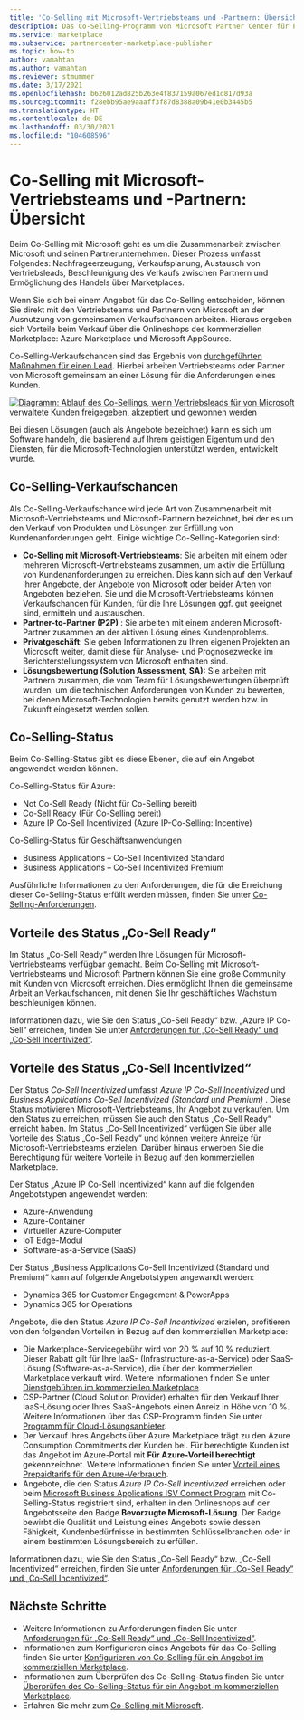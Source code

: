 ```yaml
---
title: 'Co-Selling mit Microsoft-Vertriebsteams und -Partnern: Übersicht'
description: Das Co-Selling-Programm von Microsoft Partner Center für Partner kann Ihnen helfen, einen sehr großen Kundenstamm zu erreichen und neue Verkäufe zu generieren.
ms.service: marketplace
ms.subservice: partnercenter-marketplace-publisher
ms.topic: how-to
author: vamahtan
ms.author: vamahtan
ms.reviewer: stmummer
ms.date: 3/17/2021
ms.openlocfilehash: b626012ad825b263e4f837159a067ed1d817d93a
ms.sourcegitcommit: f28ebb95ae9aaaff3f87d8388a09b41e0b3445b5
ms.translationtype: HT
ms.contentlocale: de-DE
ms.lasthandoff: 03/30/2021
ms.locfileid: "104608596"
---
```

# <a name="co-sell-with-microsoft-sales-teams-and-partners-overview"></a>Co-Selling mit Microsoft-Vertriebsteams und -Partnern: Übersicht

Beim Co-Selling mit Microsoft geht es um die Zusammenarbeit zwischen Microsoft und seinen Partnerunternehmen. Dieser Prozess umfasst Folgendes: Nachfrageerzeugung, Verkaufsplanung, Austausch von Vertriebsleads, Beschleunigung des Verkaufs zwischen Partnern und Ermöglichung des Handels über Marketplaces.

Wenn Sie sich bei einem Angebot für das Co-Selling entscheiden, können Sie direkt mit den Vertriebsteams und Partnern von Microsoft an der Ausnutzung von gemeinsamen Verkaufschancen arbeiten. Hieraus ergeben sich Vorteile beim Verkauf über die Onlineshops des kommerziellen Marketplace: Azure Marketplace und Microsoft AppSource.

Co-Selling-Verkaufschancen sind das Ergebnis von [durchgeführten Maßnahmen für einen Lead](./partner-center-portal/commercial-marketplace-get-customer-leads.md). Hierbei arbeiten Vertriebsteams oder Partner von Microsoft gemeinsam an einer Lösung für die Anforderungen eines Kunden.

[![Diagramm: Ablauf des Co-Sellings, wenn Vertriebsleads für von Microsoft verwaltete Kunden freigegeben, akzeptiert und gewonnen werden](./media/marketplace-publishers-guide/marketplace-co-sell-v2.png)](./media/marketplace-publishers-guide/marketplace-co-sell-v2.png#lightbox)

Bei diesen Lösungen (auch als Angebote bezeichnet) kann es sich um Software handeln, die basierend auf Ihrem geistigen Eigentum und den Diensten, für die Microsoft-Technologien unterstützt werden, entwickelt wurde.

## <a name="co-sell-opportunities"></a>Co-Selling-Verkaufschancen

Als Co-Selling-Verkaufschance wird jede Art von Zusammenarbeit mit Microsoft-Vertriebsteams und Microsoft-Partnern bezeichnet, bei der es um den Verkauf von Produkten und Lösungen zur Erfüllung von Kundenanforderungen geht. Einige wichtige Co-Selling-Kategorien sind:

- **Co-Selling mit Microsoft-Vertriebsteams**: Sie arbeiten mit einem oder mehreren Microsoft-Vertriebsteams zusammen, um aktiv die Erfüllung von Kundenanforderungen zu erreichen. Dies kann sich auf den Verkauf Ihrer Angebote, der Angebote von Microsoft oder beider Arten von Angeboten beziehen. Sie und die Microsoft-Vertriebsteams können Verkaufschancen für Kunden, für die Ihre Lösungen ggf. gut geeignet sind, ermitteln und austauschen.
- **Partner-to-Partner (P2P)** : Sie arbeiten mit einem anderen Microsoft-Partner zusammen an der aktiven Lösung eines Kundenproblems.
- **Privatgeschäft**: Sie geben Informationen zu Ihren eigenen Projekten an Microsoft weiter, damit diese für Analyse- und Prognosezwecke im Berichterstellungssystem von Microsoft enthalten sind.
- **Lösungsbewertung (Solution Assessment, SA):** Sie arbeiten mit Partnern zusammen, die vom Team für Lösungsbewertungen überprüft wurden, um die technischen Anforderungen von Kunden zu bewerten, bei denen Microsoft-Technologien bereits genutzt werden bzw. in Zukunft eingesetzt werden sollen.

## <a name="co-sell-statuses"></a>Co-Selling-Status

Beim Co-Selling-Status gibt es diese Ebenen, die auf ein Angebot angewendet werden können.

Co-Selling-Status für Azure:

- Not Co-Sell Ready (Nicht für Co-Selling bereit)
- Co-Sell Ready (Für Co-Selling bereit)
- Azure IP Co-Sell Incentivized (Azure IP-Co-Selling: Incentive)

Co-Selling-Status für Geschäftsanwendungen
- Business Applications – Co-Sell Incentivized Standard
- Business Applications – Co-Sell Incentivized Premium  

Ausführliche Informationen zu den Anforderungen, die für die Erreichung dieser Co-Selling-Status erfüllt werden müssen, finden Sie unter [Co-Selling-Anforderungen](co-sell-requirements.md).

## <a name="benefits-of-co-sell-ready-status"></a>Vorteile des Status „Co-Sell Ready“

Im Status „Co-Sell Ready“ werden Ihre Lösungen für Microsoft-Vertriebsteams verfügbar gemacht. Beim Co-Selling mit Microsoft-Vertriebsteams und Microsoft Partnern können Sie eine große Community mit Kunden von Microsoft erreichen. Dies ermöglicht Ihnen die gemeinsame Arbeit an Verkaufschancen, mit denen Sie Ihr geschäftliches Wachstum beschleunigen können.

Informationen dazu, wie Sie den Status „Co-Sell Ready“ bzw. „Azure IP Co-Sell“ erreichen, finden Sie unter [Anforderungen für „Co-Sell Ready“ und „Co-Sell Incentivized“](co-sell-requirements.md).

## <a name="benefits-of-co-sell-incentivized-status"></a>Vorteile des Status „Co-Sell Incentivized“

Der Status _Co-Sell Incentivized_ umfasst _Azure IP Co-Sell Incentivized_ und _Business Applications Co-Sell Incentivized (Standard und Premium)_ . Diese Status motivieren Microsoft-Vertriebsteams, Ihr Angebot zu verkaufen. Um den Status zu erreichen, müssen Sie auch den Status „Co-Sell Ready“ erreicht haben. Im Status „Co-Sell Incentivized“ verfügen Sie über alle Vorteile des Status „Co-Sell Ready“ und können weitere Anreize für Microsoft-Vertriebsteams erzielen. Darüber hinaus erwerben Sie die Berechtigung für weitere Vorteile in Bezug auf den kommerziellen Marketplace.

Der Status „Azure IP Co-Sell Incentivized“ kann auf die folgenden Angebotstypen angewendet werden:

- Azure-Anwendung
- Azure-Container
- Virtueller Azure-Computer
- IoT Edge-Modul
- Software-as-a-Service (SaaS)

Der Status „Business Applications Co-Sell Incentivized (Standard und Premium)“ kann auf folgende Angebotstypen angewandt werden:

- Dynamics 365 for Customer Engagement & PowerApps
- Dynamics 365 for Operations

Angebote, die den Status _Azure IP Co-Sell Incentivized_ erzielen, profitieren von den folgenden Vorteilen in Bezug auf den kommerziellen Marketplace:

- Die Marketplace-Servicegebühr wird von 20 % auf 10 % reduziert. Dieser Rabatt gilt für Ihre IaaS- (Infrastructure-as-a-Service) oder SaaS-Lösung (Software-as-a-Service), die über den kommerziellen Marketplace verkauft wird. Weitere Informationen finden Sie unter [Dienstgebühren im kommerziellen Marketplace](marketplace-commercial-transaction-capabilities-and-considerations.md#commercial-marketplace-service-fees).
- CSP-Partner (Cloud Solution Provider) erhalten für den Verkauf Ihrer IaaS-Lösung oder Ihres SaaS-Angebots einen Anreiz in Höhe von 10 %. Weitere Informationen über das CSP-Programm finden Sie unter [Programm für Cloud-Lösungsanbieter](cloud-solution-providers.md).
- Der Verkauf Ihres Angebots über Azure Marketplace trägt zu den Azure Consumption Commitments der Kunden bei. Für berechtigte Kunden ist das Angebot im Azure-Portal mit **Für Azure-Vorteil berechtigt** gekennzeichnet. Weitere Informationen finden Sie unter [Vorteil eines Prepaidtarifs für den Azure-Verbrauch](azure-consumption-commitment-benefit.md).
- Angebote, die den Status _Azure IP Co-Sell Incentivized_ erreichen oder beim [Microsoft Business Applications ISV Connect Program](business-applications-isv-program.md) mit Co-Selling-Status registriert sind, erhalten in den Onlineshops auf der Angebotsseite den Badge **Bevorzugte Microsoft-Lösung**. Der Badge bewirbt die Qualität und Leistung eines Angebots sowie dessen Fähigkeit, Kundenbedürfnisse in bestimmten Schlüsselbranchen oder in einem bestimmten Lösungsbereich zu erfüllen.

Informationen dazu, wie Sie den Status „Co-Sell Ready“ bzw. „Co-Sell Incentivized“ erreichen, finden Sie unter [Anforderungen für „Co-Sell Ready“ und „Co-Sell Incentivized“](co-sell-requirements.md).

## <a name="next-steps"></a>Nächste Schritte

- Weitere Informationen zu Anforderungen finden Sie unter [Anforderungen für „Co-Sell Ready“ und „Co-Sell Incentivized“](co-sell-requirements.md).
- Informationen zum Konfigurieren eines Angebots für das Co-Selling finden Sie unter [Konfigurieren von Co-Selling für ein Angebot im kommerziellen Marketplace](commercial-marketplace-co-sell.md).
- Informationen zum Überprüfen des Co-Selling-Status finden Sie unter [Überprüfen des Co-Selling-Status für ein Angebot im kommerziellen Marketplace](co-sell-status.md).
- Erfahren Sie mehr zum [Co-Selling mit Microsoft](https://partner.microsoft.com/membership/sell-with-microsoft).
